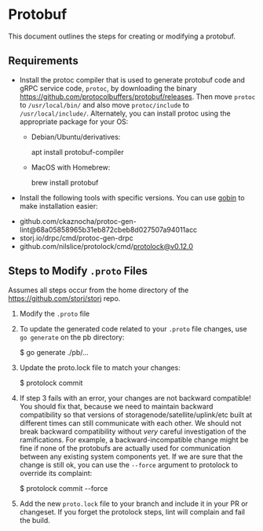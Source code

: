 # Protobuf

This document outlines the steps for creating or modifying a protobuf.

## Requirements

- Install the protoc compiler that is used to generate protobuf code and gRPC service code, `protoc`, by downloading the binary https://github.com/protocolbuffers/protobuf/releases.  Then move `protoc` to `/usr/local/bin/` and also move `protoc/include` to `/usr/local/include/`. Alternately, you can install protoc using the appropriate package for your OS:

  - Debian/Ubuntu/derivatives:

      apt install protobuf-compiler

  - MacOS with Homebrew:

      brew install protobuf

- Install the following tools with specific versions. You can use [gobin](https://github.com/myitcv/gobin) to make installation easier:

* github.com/ckaznocha/protoc-gen-lint@68a05858965b31eb872cbeb8d027507a94011acc
* storj.io/drpc/cmd/protoc-gen-drpc
* github.com/nilslice/protolock/cmd/protolock@v0.12.0

## Steps to Modify `.proto` Files

Assumes all steps occur from the home directory of the https://github.com/storj/storj repo.

1. Modify the `.proto` file

2. To update the generated code related to your `.proto` file changes, use `go generate` on the pb directory:

    $ go generate ./pb/...

3. Update the proto.lock file to match your changes:

    $ protolock commit

4. If step 3 fails with an error, your changes are not backward compatible! You should fix that, because we need to maintain backward compatibility so that versions of storagenode/satellite/uplink/etc built at different times can still communicate with each other. We should not break backward compatibility without _very_ careful investigation of the ramifications. For example, a backward-incompatible change might be fine if none of the protobufs are actually used for communication between any existing system components yet. If we are sure that the change is still ok, you can use the `--force` argument to protolock to override its complaint:

    $ protolock commit --force

5. Add the new `proto.lock` file to your branch and include it in your PR or changeset. If you forget the protolock steps, lint will complain and fail the build.
